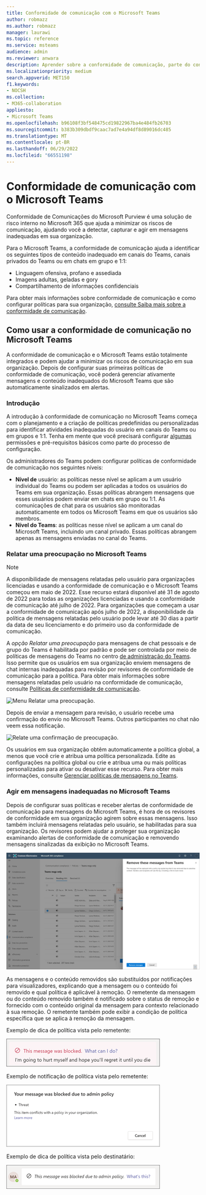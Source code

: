 ```yaml
---
title: Conformidade de comunicação com o Microsoft Teams
author: robmazz
ms.author: robmazz
manager: laurawi
ms.topic: reference
ms.service: msteams
audience: admin
ms.reviewer: anwara
description: Aprender sobre a conformidade de comunicação, parte do conjunto de soluções de risco interno, da perspectiva do Microsoft Teams (isso faz parte da funcionalidade de conformidade de comunicação do M365).
ms.localizationpriority: medium
search.appverid: MET150
f1.keywords:
- NOCSH
ms.collection:
- M365-collaboration
appliesto:
- Microsoft Teams
ms.openlocfilehash: b96108f3bf548475cd19822967ba4e484fb26703
ms.sourcegitcommit: b383b309dbdf9caac7ad7e4a94df8d89016dc485
ms.translationtype: MT
ms.contentlocale: pt-BR
ms.lasthandoff: 06/29/2022
ms.locfileid: "66551198"
---
```

# <a name="communication-compliance-with-microsoft-teams"></a>Conformidade de comunicação com o Microsoft Teams

Conformidade de Comunicações do Microsoft Purview é uma solução de risco interno no Microsoft 365 que ajuda a minimizar os riscos de comunicação, ajudando você a detectar, capturar e agir em mensagens inadequadas em sua organização.

Para o Microsoft Teams, a conformidade de comunicação [](/microsoft-365/compliance/communication-compliance-feature-reference) ajuda a identificar os seguintes tipos de conteúdo inadequado em canais do Teams, canais privados do Teams ou em chats em grupo e 1:1:

- Linguagem ofensiva, profano e assediada
- Imagens adultas, geladas e gory
- Compartilhamento de informações confidenciais

Para obter mais informações sobre conformidade de comunicação e como configurar políticas para sua organização, [consulte Saiba mais sobre a conformidade de comunicação](/microsoft-365/compliance/communication-compliance).

## <a name="how-to-use-communication-compliance-in-microsoft-teams"></a>Como usar a conformidade de comunicação no Microsoft Teams

A conformidade de comunicação e o Microsoft Teams estão totalmente integrados e podem ajudar a minimizar os riscos de comunicação em sua organização. Depois de configurar suas primeiras políticas de conformidade de comunicação, você poderá gerenciar ativamente mensagens e conteúdo inadequados do Microsoft Teams que são automaticamente sinalizados em alertas.

### <a name="getting-started"></a>Introdução

A introdução à conformidade de comunicação no Microsoft Teams começa com [](/microsoft-365/compliance/communication-compliance-plan) o planejamento e a criação de políticas predefinidas ou personalizadas para identificar atividades inadequadas do usuário em canais do Teams ou em grupos e 1:1. Tenha em mente que você precisará configurar [algumas](/microsoft-365/compliance/communication-compliance-configure) permissões e pré-requisitos básicos como parte do processo de configuração.

Os administradores do Teams podem configurar políticas de conformidade de comunicação nos seguintes níveis:

- **Nível de** usuário: as políticas nesse nível se aplicam a um usuário individual do Teams ou podem ser aplicadas a todos os usuários do Teams em sua organização. Essas políticas abrangem mensagens que esses usuários podem enviar em chats em grupo ou 1:1. As comunicações de chat para os usuários são monitoradas automaticamente em todos os Microsoft Teams em que os usuários são membros.
- **Nível do Teams**: as políticas nesse nível se aplicam a um canal do Microsoft Teams, incluindo um canal privado. Essas políticas abrangem apenas as mensagens enviadas no canal do Teams.

### <a name="report-a-concern-in-microsoft-teams"></a>Relatar uma preocupação no Microsoft Teams

>[!NOTE]
>A disponibilidade de mensagens relatadas pelo usuário para organizações [](/microsoft-365/compliance/communication-compliance-configure#subscriptions-and-licensing) licenciadas e usando a conformidade de comunicação e o Microsoft Teams começou em maio de 2022. Esse recurso estará disponível até 31 de agosto de 2022 para todas as organizações licenciadas e usando a conformidade de comunicação até julho de 2022. Para organizações que começam a usar a conformidade de comunicação após julho de 2022, a disponibilidade da política de mensagens relatadas pelo usuário pode levar até 30 dias a partir da data de seu licenciamento e do primeiro uso da conformidade de comunicação.

A *opção Relatar uma preocupação* para mensagens de chat pessoais e de grupo do Teams é habilitada por padrão e pode ser controlada por meio de políticas de mensagens do Teams no centro [de administração do Teams](/microsoftteams/manage-teams-in-modern-portal). Isso permite que os usuários em sua organização enviem mensagens de chat internas inadequadas para revisão por revisores de conformidade de comunicação para a política. Para obter mais informações sobre mensagens relatadas pelo usuário na conformidade de comunicação, consulte [Políticas de conformidade de comunicação](/microsoft-365/compliance/communication-compliance-policies#user-reported-messages-policy).

![Menu Relatar uma preocupação.](./media/communication-compliance-report-a-concern-full-menu.png)

Depois de enviar a mensagem para revisão, o usuário recebe uma confirmação do envio no Microsoft Teams. Outros participantes no chat não veem essa notificação.

![Relate uma confirmação de preocupação.](./media/communication-compliance-report-a-concern.png)

Os usuários em sua organização obtêm automaticamente a política global, a menos que você crie e atribua uma política personalizada. Edite as configurações na política global ou crie e atribua uma ou mais políticas personalizadas para ativar ou desativar esse recurso. Para obter mais informações, consulte [Gerenciar políticas de mensagens no Teams](/microsoftteams/messaging-policies-in-teams).

### <a name="act-on-inappropriate-messages-in-microsoft-teams"></a>Agir em mensagens inadequadas no Microsoft Teams

Depois de configurar suas políticas e receber alertas de conformidade de comunicação para mensagens do Microsoft Teams, é hora de os revisores de conformidade em sua organização agirem sobre essas mensagens. Isso também incluirá mensagens relatadas pelo usuário, se habilitadas para sua organização. Os revisores podem ajudar a proteger sua organização examinando alertas de conformidade de comunicação e removendo mensagens sinalizadas da exibição no Microsoft Teams.

![Remova uma mensagem no Teams.](./media/communication-compliance-remove-teams-message.png)

As mensagens e o conteúdo removidos são substituídos por notificações para visualizadores, explicando que a mensagem ou o conteúdo foi removido e qual política é aplicável à remoção. O remetente da mensagem ou do conteúdo removido também é notificado sobre o status de remoção e fornecido com o conteúdo original da mensagem para contexto relacionado à sua remoção. O remetente também pode exibir a condição de política específica que se aplica à remoção da mensagem.

Exemplo de dica de política vista pelo remetente:

![Dica de política para o remetente.](./media/communication-compliance-warning-1.png)

Exemplo de notificação de política vista pelo remetente:

![Informações de condição de política para o remetente.](./media/communication-compliance-warning-2.png)

Exemplo de dica de política vista pelo destinatário:

![Dica de política para o destinatário.](./media/communication-compliance-warning-3.png)